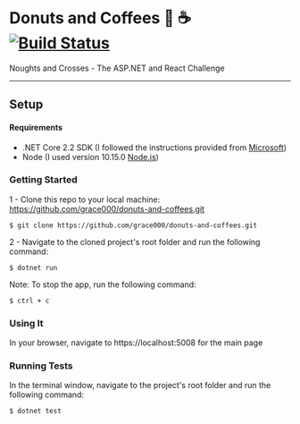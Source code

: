 # Donuts and Coffees  🍩 ☕️ [![Build Status](https://travis-ci.com/grace000/donuts-and-coffees.svg?branch=master)](https://github.com/grace000/donuts-and-coffees)

Noughts and Crosses - The ASP.NET and React Challenge 

-----

## Setup

#### Requirements
- .NET Core 2.2 SDK (I followed the instructions provided from [Microsoft](https://dotnet.microsoft.com/download))
- Node (I used version 10.15.0 [Node.js](https://nodejs.org/en/download/))

### Getting Started
1 - Clone this repo to your local machine: https://github.com/grace000/donuts-and-coffees.git
```
$ git clone https://github.com/grace000/donuts-and-coffees.git

```
2 - Navigate to the cloned project's root folder and run the following command:
 
```
$ dotnet run
```

Note: To stop the app, run the following command:
 
```
$ ctrl + c
```
 
### Using It
 
In your browser, navigate to https://localhost:5008 for the main page 
 
 
### Running Tests
In the terminal window, navigate to the project's root folder and run the following command:
```
$ dotnet test
```
 
